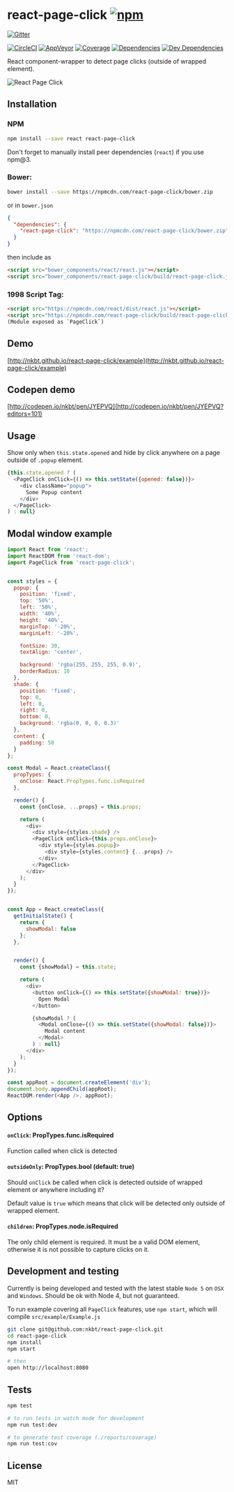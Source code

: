 # react-page-click [![npm](https://img.shields.io/npm/v/react-page-click.svg?style=flat-square)](https://www.npmjs.com/package/react-page-click)

[![Gitter](https://img.shields.io/gitter/room/nkbt/help.svg?style=flat-square)](https://gitter.im/nkbt/help)

[![CircleCI](https://img.shields.io/circleci/project/nkbt/react-page-click.svg?style=flat-square&label=nix-build)](https://circleci.com/gh/nkbt/react-page-click)
[![AppVeyor](https://img.shields.io/appveyor/ci/nkbt/react-page-click.svg?style=flat-square&label=win-build)](https://ci.appveyor.com/project/nkbt/react-page-click)
[![Coverage](https://img.shields.io/codecov/c/github/nkbt/react-page-click.svg?style=flat-square)](https://codecov.io/github/nkbt/react-page-click?branch=master)
[![Dependencies](https://img.shields.io/david/nkbt/react-page-click.svg?style=flat-square)](https://david-dm.org/nkbt/react-page-click)
[![Dev Dependencies](https://img.shields.io/david/dev/nkbt/react-page-click.svg?style=flat-square)](https://david-dm.org/nkbt/react-page-click#info=devDependencies)

React component-wrapper to detect page clicks (outside of wrapped element).


![React Page Click](src/example/react-page-click.gif)


## Installation

### NPM

```sh
npm install --save react react-page-click
```

Don't forget to manually install peer dependencies (`react`) if you use npm@3.


### Bower:
```sh
bower install --save https://npmcdn.com/react-page-click/bower.zip
```

or in `bower.json`

```json
{
  "dependencies": {
    "react-page-click": "https://npmcdn.com/react-page-click/bower.zip"
  }
}
```

then include as
```html
<script src="bower_components/react/react.js"></script>
<script src="bower_components/react-page-click/build/react-page-click.js"></script>
```


### 1998 Script Tag:
```html
<script src="https://npmcdn.com/react/dist/react.js"></script>
<script src="https://npmcdn.com/react-page-click/build/react-page-click.js"></script>
(Module exposed as `PageClick`)
```


## Demo

[http://nkbt.github.io/react-page-click/example](http://nkbt.github.io/react-page-click/example)

## Codepen demo

[http://codepen.io/nkbt/pen/JYEPVQ](http://codepen.io/nkbt/pen/JYEPVQ?editors=101)

## Usage

Show only when `this.state.opened` and hide by click anywhere on a page outside of `.popup` element.

```js
{this.state.opened ? (
  <PageClick onClick={() => this.setState({opened: false})}>
    <div className="popup">
      Some Popup content
    </div>
  </PageClick>
) : null}
```


## Modal window example

```js
import React from 'react';
import ReactDOM from 'react-dom';
import PageClick from 'react-page-click';


const styles = {
  popup: {
    position: 'fixed',
    top: '50%',
    left: '50%',
    width: '40%',
    height: '40%',
    marginTop: '-20%',
    marginLeft: '-20%',

    fontSize: 30,
    textAlign: 'center',

    background: 'rgba(255, 255, 255, 0.9)',
    borderRadius: 10
  },
  shade: {
    position: 'fixed',
    top: 0,
    left: 0,
    right: 0,
    bottom: 0,
    background: 'rgba(0, 0, 0, 0.3)'
  },
  content: {
    padding: 50
  }
};

const Modal = React.createClass({
  propTypes: {
    onClose: React.PropTypes.func.isRequired
  },

  render() {
    const {onClose, ...props} = this.props;

    return (
      <div>
        <div style={styles.shade} />
        <PageClick onClick={this.props.onClose}>
          <div style={styles.popup}>
            <div style={styles.content} {...props} />
          </div>
        </PageClick>
      </div>
    );
  }
});


const App = React.createClass({
  getInitialState() {
    return {
      showModal: false
    };
  },


  render() {
    const {showModal} = this.state;

    return (
      <div>
        <button onClick={() => this.setState({showModal: true})}>
          Open Modal
        </button>

        {showModal ? (
          <Modal onClose={() => this.setState({showModal: false})}>
            Modal content
          </Modal>
        ) : null}
      </div>
    );
  }
});

const appRoot = document.createElement('div');
document.body.appendChild(appRoot);
ReactDOM.render(<App />, appRoot);
```

## Options


#### `onClick`: PropTypes.func.isRequired

Function called when click is detected


#### `outsideOnly`: PropTypes.bool (default: true)

Should `onClick` be called when click is detected outside of wrapped element or anywhere including it?

Default value is `true` which means that click will be detected only outside of wrapped element.


#### `children`: PropTypes.node.isRequired

The only child element is required. It must be a valid DOM element, otherwise it is not possible to capture clicks on it.


## Development and testing

Currently is being developed and tested with the latest stable `Node 5` on `OSX` and `Windows`.
Should be ok with Node 4, but not guaranteed.

To run example covering all `PageClick` features, use `npm start`, which will compile `src/example/Example.js`

```bash
git clone git@github.com:nkbt/react-page-click.git
cd react-page-click
npm install
npm start

# then
open http://localhost:8080
```

## Tests

```bash
npm test

# to run tests in watch mode for development
npm run test:dev

# to generate test coverage (./reports/coverage)
npm run test:cov
```

## License

MIT

